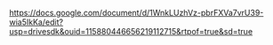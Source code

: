 https://docs.google.com/document/d/1WnkLUzhVz-pbrFXVa7vrU39-wia5IkKa/edit?usp=drivesdk&ouid=115880446656219112715&rtpof=true&sd=true
